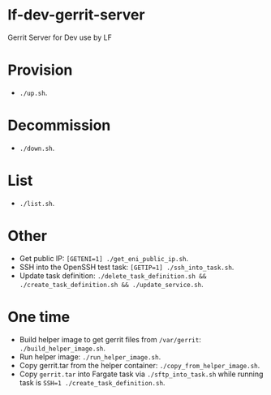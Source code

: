 # lf-dev-gerrit-server
Gerrit Server for Dev use by LF


# Provision

- `` ./up.sh ``.


# Decommission

- `` ./down.sh ``.


# List

- `` ./list.sh ``.


# Other

- Get public IP: `` [GETENI=1] ./get_eni_public_ip.sh ``.
- SSH into the OpenSSH test task: `` [GETIP=1] ./ssh_into_task.sh ``.
- Update task definition: `` ./delete_task_definition.sh && ./create_task_definition.sh && ./update_service.sh ``.


# One time

- Build helper image to get gerrit files from `/var/gerrit`: `` ./build_helper_image.sh ``.
- Run helper image: `` ./run_helper_image.sh ``.
- Copy gerrit.tar from the helper container: `` ./copy_from_helper_image.sh ``.
- Copy `gerrit.tar` into Fargate task via `` ./sftp_into_task.sh `` while running task is `` SSH=1 ./create_task_definition.sh ``.

